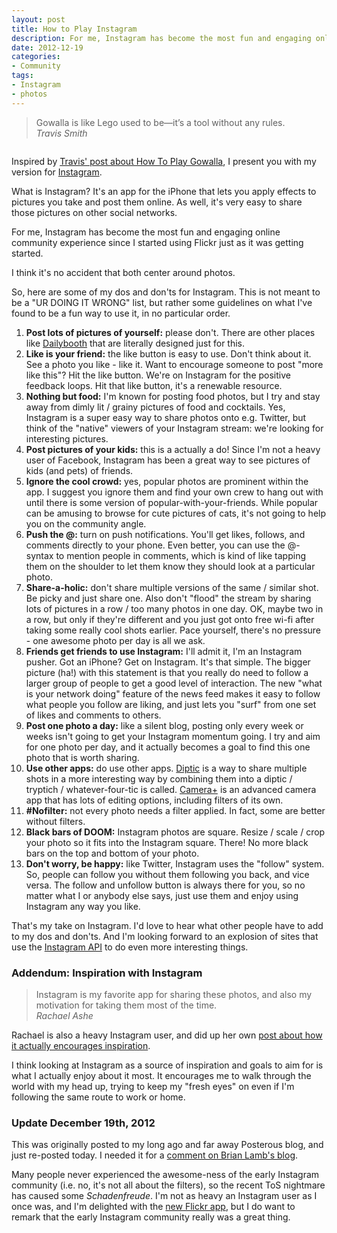 ```yaml
---
layout: post
title: How to Play Instagram
description: For me, Instagram has become the most fun and engaging online community experience since I started using Flickr
date: 2012-12-19
categories:
- Community
tags:
- Instagram
- photos
---
```

<blockquote>
	Gowalla is like Lego used to be&mdash;it&rsquo;s a tool without any rules.<br /><cite>Travis Smith</cite>
</blockquote>

<img src="https://distillery.s3.amazonaws.com/static/home/images/instagramTitle.png" alt="" />

<p>Inspired by <a href="http://www.hopstudios.com/nep/unvarnished/item/gowalla_rules_ie_how_to_play_gowalla/">Travis' post about How To Play Gowalla</a>, I present you with my version for <a href="http://instagr.am/">Instagram</a>.</p>

What is Instagram? It's an app for the iPhone that lets you apply effects to pictures you take and post them online. As well, it's very easy to share those pictures on other social networks.

For me, Instagram has become the most fun and engaging online community experience since I started using Flickr just as it was getting started.

I think it's no accident that both center around photos.

So, here are some of my dos and don'ts for Instagram. This is not meant to be a "UR DOING IT WRONG" list, but rather some guidelines on what I've found to be a fun way to use it, in no particular order.

<ol>
<li><strong>Post lots of pictures of yourself:</strong> please don't. There are other places like <a href="http://dailybooth.com/">Dailybooth</a> that are literally designed just for this.</li>
<li><strong>Like is your friend:</strong> the like button is easy to use. Don't think about it. See a photo you like - like it. Want to encourage someone to post "more like this"? Hit the like button. We're on Instagram for the positive feedback loops. Hit that like button, it's a renewable resource.</li>
<li><strong>Nothing but food:</strong> I'm known for posting food photos, but I try and stay away from dimly lit / grainy pictures of food and cocktails. Yes, Instagram is a super easy way to share photos onto e.g. Twitter, but think of the "native" viewers of your Instagram stream: we're looking for interesting pictures.</li>
<li><strong>Post pictures of your kids:</strong> this is a actually a do! Since I'm not a heavy user of Facebook, Instagram has been a great way to see pictures of kids (and pets) of friends.</li>
<li><strong>Ignore the cool crowd:</strong> yes, popular photos are prominent within the app. I suggest you ignore them and find your own crew to hang out with until there is some version of popular-with-your-friends. While popular can be amusing to browse for cute pictures of cats, it's not going to help you on the community angle.</li>
<li><strong>Push the @:</strong> turn on push notifications. You'll get likes, follows, and comments directly to your phone. Even better, you can use the @-syntax to mention people in comments, which is kind of like tapping them on the shoulder to let them know they should look at a particular photo.</li>
<li><strong>Share-a-holic:</strong> don't share multiple versions of the same / similar shot. Be picky and just share one. Also don't "flood" the stream by sharing lots of pictures in a row / too many photos in one day. OK, maybe two in a row, but only if they're different and you just got onto free wi-fi after taking some really cool shots earlier. Pace yourself, there's no pressure - one awesome photo per day is all we ask.</li>
<li><strong>Friends get friends to use Instagram:</strong> I'll admit it, I'm an Instagram pusher. Got an iPhone? Get on Instagram. It's that simple. The bigger picture (ha!) with this statement is that you really do need to follow a larger group of people to get a good level of interaction. The new "what is your network doing" feature of the news feed makes it easy to follow what people you follow are liking, and just lets you "surf" from one set of likes and comments to others.</li>
<li><strong>Post one photo a day:</strong> like a silent blog, posting only every week or weeks isn't going to get your Instagram momentum going. I try and aim for one photo per day, and it actually becomes a goal to find this one photo that is worth sharing.</li>
<li><strong>Use other apps:</strong> do use other apps. <a href="https://itunes.apple.com/ca/app/diptic/id377989827?mt=8&ign-mpt=uo%3D4">Diptic</a> is a way to share multiple shots in a more interesting way by combining them into a diptic / tryptich / whatever-four-tic is called. <a href="https://itunes.apple.com/ca/app/camera+/id329670577?mt=8&ign-mpt=uo%3D4">Camera+</a> is an advanced camera app that has lots of editing options, including filters of its own.</li>
<li><strong>#Nofilter:</strong> not every photo needs a filter applied. In fact, some are better without filters.</li>
<li><strong>Black bars of DOOM:</strong> Instagram photos are square. Resize / scale / crop your photo so it fits into the Instagram square. There! No more black bars on the top and bottom of your photo.</li>
<li><strong>Don't worry, be happy:</strong> like Twitter, Instagram uses the "follow" system. So, people can follow you without them following you back, and vice versa. The follow and unfollow button is always there for you, so no matter what I or anybody else says, just use them and enjoy using Instagram any way you like.</li>
</ol>

<p>That's my take on Instagram. I'd love to hear what other people have to add to my dos and don'ts. And I'm looking forward to an explosion of sites that use the <a href="http://instagr.am/blog/42/realtime-api">Instagram API</a> to do even more interesting things.</p>

### Addendum: Inspiration with Instagram

<blockquote>
	Instagram is my favorite app for sharing these photos, and also my motivation for taking them most of the time.<br /><cite>Rachael Ashe</cite>
</blockquote>

Rachael is also a heavy Instagram user, and did up her own <a href="http://rachaelashe.com/2011/03/25/inspiration-with-instagram/">post about how it actually encourages inspiration</a>.

I think looking at Instagram as a source of inspiration and goals to aim for is what I actually enjoy about it most. It encourages me to walk through the world with my head up, trying to keep my "fresh eyes" on even if I'm following the same route to work or home.

### Update December 19th, 2012

This was originally posted to my long ago and far away Posterous blog, and just re-posted today. I needed it for a [comment on Brian Lamb's blog](http://abject.ca/harbinger-of-my-irrelevance/).

Many people never experienced the awesome-ness of the early Instagram community (i.e. no, it's not all about the filters), so the recent ToS nightmare has caused some _Schadenfreude_. I'm not as heavy an Instagram user as I once was, and I'm delighted with the [new Flickr app](http://blog.flickr.net/en/2012/12/18/the-top-10-flickr-for-iphone-tips-2/), but I do want to remark that the early Instagram community really was a great thing.
